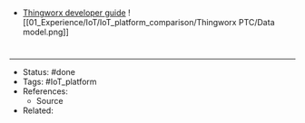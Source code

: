 # 
- [Thingworx developer guide](https://developer.thingworx.com/en/resources/guides/thingworx-foundation-quickstart/next-steps-foundation-quickstart)
![[01_Experience/IoT/IoT_platform_comparison/Thingworx PTC/Data model.png]]

#
---
- Status: #done
- Tags: #IoT_platform 
- References:
	- Source
- Related:
